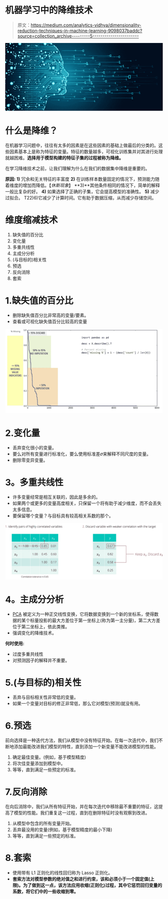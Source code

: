 # 机器学习中的降维技术

> 原文：<https://medium.com/analytics-vidhya/dimensionality-reduction-techniques-in-machine-learning-9098037baddc?source=collection_archive---------5----------------------->

![](img/467e5da6d6fcf33cf4858900cc52926e.png)

# **什么是降维？**

在机器学习问题中，往往有太多的因素是在这些因素的基础上做最后的分类的。这些因素基本上是称为特征的变量。特征的数量越多，可视化训练集并对其进行处理就越困难。**选择用于模型构建的特征子集的过程被称为降维。**

在学习降维技术之前，让我们理解为什么在我们的数据集中降维是重要的。

**原因:
1)** 冗余和无关特征的丰富度
**2)** 在训练样本数量固定的情况下，预测能力随着维度的增加而降低。【*休斯现象*】
**3)**其他条件相同的情况下，简单的解释一般比复杂的好。
**4)** 如果选择了正确的子集，它会提高模型的准确性。
**5)** 减少过拟合。
T22)6)它减少了计算时间。它有助于数据压缩，从而减少存储空间。

# 维度缩减技术

1.  缺失值的百分比
2.  变化量
3.  多重共线性
4.  主成分分析
5.  (与目标的)相关性
6.  预选
7.  反向消除
8.  套索

# 1.缺失值的百分比

*   删除缺失值百分比非常高的变量/要素。
*   查看或可视化缺失值百分比较高的变量

![](img/8eb7cbeecd34596747fbe4e5096f4bd5.png)

# 2.变化量

*   丢弃变化很小的变量。
*   要么对所有变量进行标准化，要么使用标准差𝜎来解释不同尺度的变量。
*   删除零变异变量。

# **3。多重共线性**

*   许多变量经常是相互关联的，因此是多余的。
*   如果两个或更多的变量高度相关，只保留一个将有助于减少维度，而不会丢失太多信息。
*   要保留哪个变量？与目标具有较高相关系数的那个。

![](img/954f88d811d1509fb3e5c97fcd44589f.png)

# **4。主成分分析**

*   [PCA](https://en.wikipedia.org/wiki/Principal_component_analysis) 被定义为一种正交线性变换，它将数据变换到一个新的坐标系，使得数据的某个标量投影的最大方差位于第一坐标上(称为第一主分量)，第二大方差位于第二坐标上，依此类推。
*   强调变化的降维技术。

**何时使用:**

*   过度多重共线性
*   对预测因子的解释并不重要。

# 5.(与目标的)相关性

*   丢弃与目标相关性非常低的变量。
*   如果一个变量对目标的修正非常低，那么它对模型(预测)就没有用。

# 6.预选

前向选择是一种迭代方法，我们从模型中没有特征开始。在每一次迭代中，我们不断地添加最能改进我们模型的特性，直到添加一个新变量不能改进模型的性能。

1.  确定最佳变量。(例如，基于模型精度)
2.  将次佳变量添加到模型中。
3.  等等，直到满足一些预定的标准。

# 7.反向消除

在向后消除中，我们从所有特征开始，并在每次迭代中移除最不重要的特征，这提高了模型的性能。我们重复这一过程，直到在删除特征时没有观察到改进。

1.  从模型中包含的所有变量开始。
2.  丢弃最没用的变量(例如，基于模型精度的最小下降)
3.  等等，直到满足一些预定的标准。

# 8.套索

*   使用带有 L1 正则化的线性回归称为 Lasso 正则化。
*   [](https://en.wikipedia.org/wiki/Lasso_(statistics))**套索方法对模型参数的绝对值之和进行约束，该和必须小于一个固定值(上限)。为了做到这一点，该方法应用收缩(正则化)过程，其中它惩罚回归变量的系数，将它们中的一些收缩到零。**